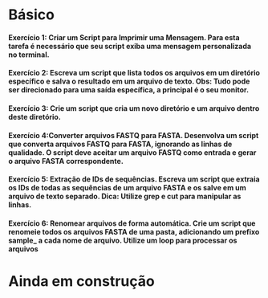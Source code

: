 # Básico
#### Exercício 1: Criar um Script para Imprimir uma Mensagem. Para esta tarefa é necessário que seu script exiba uma mensagem personalizada no terminal.
#### Exercício 2: Escreva um script que lista todos os arquivos em um diretório específico e salva o resultado em um arquivo de texto. Obs: Tudo pode ser direcionado para uma saída específica, a principal é o seu monitor.
#### Exercício 3: Crie um script que cria um novo diretório e um arquivo dentro deste diretório.
#### Exercício 4:Converter arquivos FASTQ para FASTA. Desenvolva um script que converta arquivos FASTQ para FASTA, ignorando as linhas de qualidade. O script deve aceitar um arquivo FASTQ como entrada e gerar o arquivo FASTA correspondente.
#### Exercício 5: Extração de IDs de sequências. Escreva um script que extraia os IDs de todas as sequências de um arquivo FASTA e os salve em um arquivo de texto separado. Dica: Utilize grep e cut para manipular as linhas.
#### Exercício 6: Renomear arquivos de forma automática. Crie um script que renomeie todos os arquivos FASTA de uma pasta, adicionando um prefixo sample_ a cada nome de arquivo. Utilize um loop para processar os arquivos

# Ainda em construção
